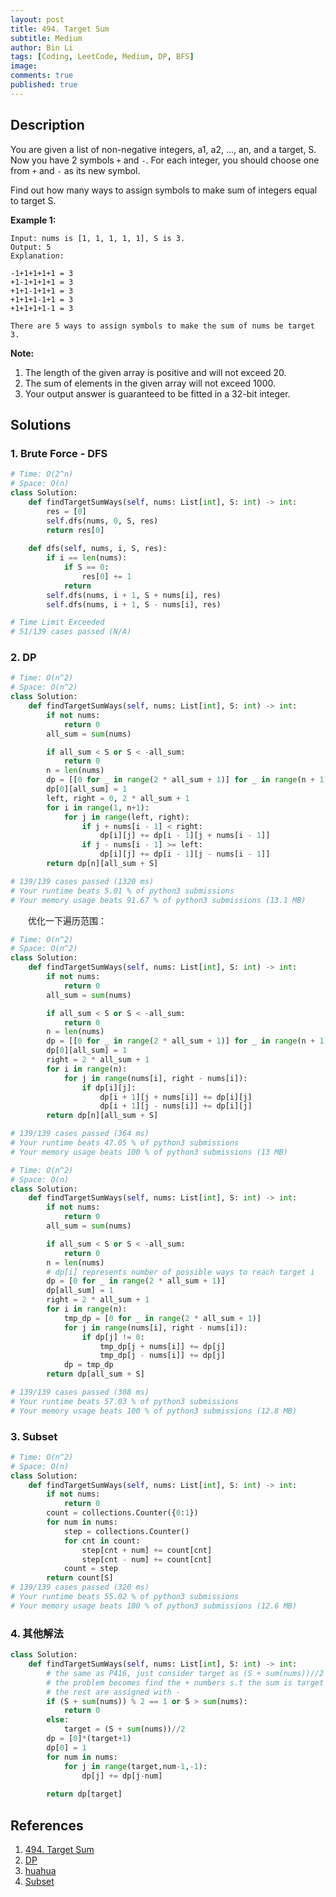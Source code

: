 ```yaml
---
layout: post
title: 494. Target Sum
subtitle: Medium
author: Bin Li
tags: [Coding, LeetCode, Medium, DP, BFS]
image: 
comments: true
published: true
---
```


## Description

You are given a list of non-negative integers, a1, a2, ..., an, and a target, S. Now you have 2 symbols `+` and `-`. For each integer, you should choose one from `+` and `-` as its new symbol.

Find out how many ways to assign symbols to make sum of integers equal to target S.

**Example 1:**

```
Input: nums is [1, 1, 1, 1, 1], S is 3. 
Output: 5
Explanation: 

-1+1+1+1+1 = 3
+1-1+1+1+1 = 3
+1+1-1+1+1 = 3
+1+1+1-1+1 = 3
+1+1+1+1-1 = 3

There are 5 ways to assign symbols to make the sum of nums be target 3.
```



**Note:**

1. The length of the given array is positive and will not exceed 20.
2. The sum of elements in the given array will not exceed 1000.
3. Your output answer is guaranteed to be fitted in a 32-bit integer.


## Solutions
### 1. Brute Force - DFS

```python
# Time: O(2^n)
# Space: O(n)
class Solution:
    def findTargetSumWays(self, nums: List[int], S: int) -> int:
        res = [0]
        self.dfs(nums, 0, S, res)
        return res[0]
    
    def dfs(self, nums, i, S, res):
        if i == len(nums):
            if S == 0:
                res[0] += 1
            return
        self.dfs(nums, i + 1, S + nums[i], res)
        self.dfs(nums, i + 1, S - nums[i], res)

# Time Limit Exceeded
# 51/139 cases passed (N/A)
```

### 2. DP

```python
# Time: O(n^2)
# Space: O(n^2)
class Solution:
    def findTargetSumWays(self, nums: List[int], S: int) -> int:
        if not nums:
            return 0
        all_sum = sum(nums)

        if all_sum < S or S < -all_sum:
            return 0
        n = len(nums)
        dp = [[0 for _ in range(2 * all_sum + 1)] for _ in range(n + 1)]
        dp[0][all_sum] = 1
        left, right = 0, 2 * all_sum + 1
        for i in range(1, n+1):
            for j in range(left, right):
                if j + nums[i - 1] < right:
                    dp[i][j] += dp[i - 1][j + nums[i - 1]]
                if j - nums[i - 1] >= left:
                    dp[i][j] += dp[i - 1][j - nums[i - 1]]
        return dp[n][all_sum + S]

# 139/139 cases passed (1320 ms)
# Your runtime beats 5.01 % of python3 submissions
# Your memory usage beats 91.67 % of python3 submissions (13.1 MB)
```

　　优化一下遍历范围：


```python
# Time: O(n^2)
# Space: O(n^2)
class Solution:
    def findTargetSumWays(self, nums: List[int], S: int) -> int:
        if not nums:
            return 0
        all_sum = sum(nums)

        if all_sum < S or S < -all_sum:
            return 0
        n = len(nums)
        dp = [[0 for _ in range(2 * all_sum + 1)] for _ in range(n + 1)]
        dp[0][all_sum] = 1
        right = 2 * all_sum + 1
        for i in range(n):
            for j in range(nums[i], right - nums[i]):
                if dp[i][j]:
                    dp[i + 1][j + nums[i]] += dp[i][j]
                    dp[i + 1][j - nums[i]] += dp[i][j]
        return dp[n][all_sum + S]

# 139/139 cases passed (364 ms)
# Your runtime beats 47.05 % of python3 submissions
# Your memory usage beats 100 % of python3 submissions (13 MB)
```


```python
# Time: O(n^2)
# Space: O(n)
class Solution:
    def findTargetSumWays(self, nums: List[int], S: int) -> int:
        if not nums:
            return 0
        all_sum = sum(nums)

        if all_sum < S or S < -all_sum:
            return 0
        n = len(nums)
        # dp[i] represents number of possible ways to reach target i
        dp = [0 for _ in range(2 * all_sum + 1)]
        dp[all_sum] = 1
        right = 2 * all_sum + 1
        for i in range(n):
            tmp_dp = [0 for _ in range(2 * all_sum + 1)]
            for j in range(nums[i], right - nums[i]):
                if dp[j] != 0:
                    tmp_dp[j + nums[i]] += dp[j]
                    tmp_dp[j - nums[i]] += dp[j]
            dp = tmp_dp
        return dp[all_sum + S]

# 139/139 cases passed (308 ms)
# Your runtime beats 57.03 % of python3 submissions
# Your memory usage beats 100 % of python3 submissions (12.8 MB)
```

### 3. Subset

```python
# Time: O(n^2)
# Space: O(n)
class Solution:
    def findTargetSumWays(self, nums: List[int], S: int) -> int:
        if not nums:
            return 0
        count = collections.Counter({0:1})
        for num in nums:
            step = collections.Counter()
            for cnt in count:
                step[cnt + num] += count[cnt] 
                step[cnt - num] += count[cnt]
            count = step
        return count[S]
# 139/139 cases passed (320 ms)
# Your runtime beats 55.02 % of python3 submissions
# Your memory usage beats 100 % of python3 submissions (12.6 MB)
```


### 4. 其他解法

```python
class Solution:
    def findTargetSumWays(self, nums: List[int], S: int) -> int:
        # the same as P416, just consider target as (S + sum(nums))//2
        # the problem becomes find the + numbers s.t the sum is target
        # the rest are assigned with - 
        if (S + sum(nums)) % 2 == 1 or S > sum(nums):
            return 0
        else:
            target = (S + sum(nums))//2
        dp = [0]*(target+1)      
        dp[0] = 1
        for num in nums:
            for j in range(target,num-1,-1):
                dp[j] += dp[j-num]
                
        return dp[target]
```
## References
1. [494. Target Sum](https://leetcode.com/problems/target-sum/description/)
2. [DP](https://leetcode.com/problems/target-sum/discuss/97334/Java-(15-ms)-C%2B%2B-(3-ms)-O(ns)-iterative-DP-solution-using-subset-sum-with-explanation)
3. [huahua](https://zxi.mytechroad.com/blog/dynamic-programming/leetcode-494-target-sum/)
4. [Subset](https://leetcode.com/problems/target-sum/discuss/97439/JavaPython-Easily-Understood)
